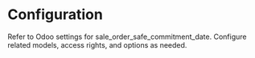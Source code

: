 # Configuration

Refer to Odoo settings for sale_order_safe_commitment_date. Configure related models, access rights, and options as needed.
